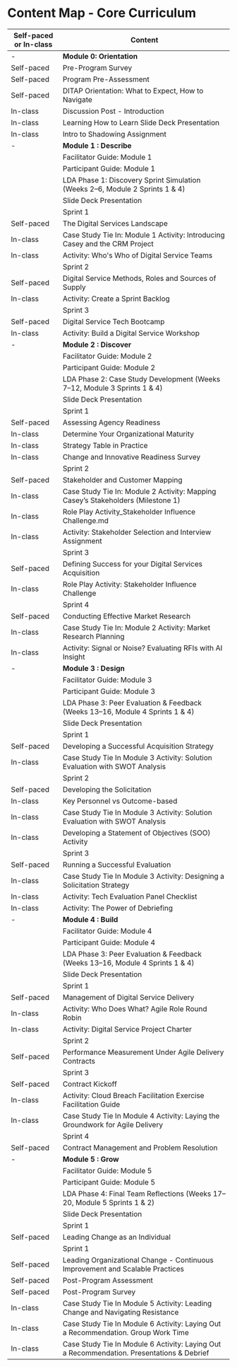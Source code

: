 # Content Map - Core Curriculum

| Self-paced or In-class | Content                                            |
|------------------------|----------------------------------------------------|
| -                      | **Module 0: Orientation**                          |
| Self-paced             | Pre-Program Survey                                 |
| Self-paced             | Program Pre-Assessment                             |
| Self-paced             | DITAP Orientation: What to Expect, How to Navigate |
| In-class               | Discussion Post - Introduction                     |
| In-class               | Learning How to Learn Slide Deck Presentation      |
| In-class               | Intro to Shadowing Assignment                      |
| -                      | **Module 1 : Describe**                            |
|                        | Facilitator Guide: Module 1                        |
|                        | Participant Guide: Module 1                        |
|                        | LDA Phase 1: Discovery Sprint Simulation (Weeks 2–6, Module 2 Sprints 1 & 4) |
|                        | Slide Deck Presentation                            |
|                        | Sprint 1                                           |
| Self-paced             | The Digital Services Landscape                     |
| In-class               | Case Study Tie In: Module 1 Activity: Introducing Casey and the CRM Project |
| In-class               | Activity: Who's Who of Digital Service Teams       |
|                        | Sprint 2                                           |
| Self-paced             | Digital Service Methods, Roles and Sources of Supply |
| In-class               | Activity: Create a Sprint Backlog                  |
|                        | Sprint 3                                           |
| Self-paced             | Digital Service Tech Bootcamp                      |
| In-class               | Activity: Build a Digital Service Workshop         |
| -                      | **Module 2 : Discover**                            |
|                        | Facilitator Guide: Module 2                        |
|                        | Participant Guide: Module 2                        |
|                        | LDA Phase 2: Case Study Development (Weeks 7–12, Module 3 Sprints 1 & 4) |
|                        | Slide Deck Presentation                            |
|                        | Sprint 1                                           |
| Self-paced             | Assessing Agency Readiness                         |
| In-class               | Determine Your Organizational Maturity             |
| In-class               | Strategy Table in Practice                         |
| In-class               | Change and Innovative Readiness Survey             |
|                        | Sprint 2                                           |
| Self-paced             | Stakeholder and Customer Mapping                   |
| In-class               | Case Study Tie In: Module 2 Activity: Mapping Casey’s Stakeholders (Milestone 1) |
| In-class               | Role Play Activity_Stakeholder Influence Challenge.md |
| In-class               | Activity: Stakeholder Selection and Interview Assignment |
|                        | Sprint 3                                           |
| Self-paced             | Defining Success for your Digital Services Acquisition |
| In-class               | Role Play Activity: Stakeholder Influence Challenge|
|                        | Sprint 4                                           |
| Self-paced             | Conducting Effective Market Research               |
| In-class               | Case Study Tie In: Module 2 Activity: Market Research Planning |
| In-class               | Activity: Signal or Noise? Evaluating RFIs with AI Insight |
| -                      | **Module 3 : Design**                              |
|                        | Facilitator Guide: Module 3                        |
|                        | Participant Guide: Module 3                        |
|                        | LDA Phase 3: Peer Evaluation & Feedback (Weeks 13–16, Module 4 Sprints 1 & 4) |
|                        | Slide Deck Presentation                            |
|                        | Sprint 1                                           |
| Self-paced             | Developing a Successful Acquisition Strategy       |
| In-class               | Case Study Tie In Module 3 Activity: Solution Evaluation with SWOT Analysis |
|                        | Sprint 2                                           |
| Self-paced             | Developing the Solicitation                        |
| In-class               | Key Personnel vs Outcome-based                     |
| In-class               | Case Study Tie In Module 3 Activity: Solution Evaluation with SWOT Analysis|
| In-class               | Developing a Statement of Objectives (SOO) Activity |
|                        | Sprint 3                                           |
| Self-paced             | Running a Successful Evaluation                    |
| In-class               | Case Study Tie In Module 3 Activity: Designing a Solicitation Strategy 
| In-class               | Activity: Tech Evaluation Panel Checklist          |
| In-class               | Activity: The Power of Debriefing                  |
| -                      | **Module 4 : Build**                               |
|                        | Facilitator Guide: Module 4                        |
|                        | Participant Guide: Module 4                        |
|                        | LDA Phase 3: Peer Evaluation & Feedback (Weeks 13–16, Module 4 Sprints 1 & 4) |
|                        | Slide Deck Presentation                            |
|                        | Sprint 1                                           |
| Self-paced             | Management of Digital Service Delivery             |
| In-class               | Activity: Who Does What? Agile Role Round Robin    | 
| In-class               | Activity: Digital Service Project Charter          |
|                        | Sprint 2                                           |
| Self-paced             | Performance Measurement Under Agile Delivery Contracts |
|                        | Sprint 3                                           |
| Self-paced             | Contract Kickoff                                   |
| In-class               | Activity: Cloud Breach Facilitation Exercise Facilitation Guide |
| In-class               | Case Study Tie In Module 4 Activity: Laying the Groundwork for Agile Delivery |
|                        | Sprint 4                                           |
| Self-paced             | Contract Management and Problem Resolution         |
| -                      | **Module 5 : Grow**                                |
|                        | Facilitator Guide: Module 5                        |
|                        | Participant Guide: Module 5                        |
|                        | LDA Phase 4: Final Team Reflections (Weeks 17–20, Module 5 Sprints 1 & 2) |
|                        | Slide Deck Presentation                            |
|                        | Sprint 1                                           |
| Self-paced             | Leading Change as an Individual                    |
|                        | Sprint 1                                           |
| Self-paced             | Leading Organizational Change - Continuous Improvement and Scalable Practices|
| Self-paced             | Post-Program Assessment                            |
| Self-paced             | Post-Program Survey                                |
| In-class               | Case Study Tie In Module 5 Activity: Leading Change and Navigating Resistance |
| In-class               | Case Study Tie In Module 6 Activity: Laying Out a Recommendation. Group Work Time |
| In-class               | Case Study Tie In Module 6 Activity: Laying Out a Recommendation. Presentations & Debrief|
